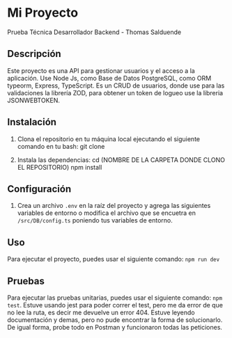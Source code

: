 # Mi Proyecto
Prueba Técnica Desarrollador Backend - Thomas Salduende

## Descripción
Este proyecto es una API para gestionar usuarios y el acceso a la aplicación. Use Node Js, como Base de Datos PostgreSQL, como ORM typeorm, Express, TypeScript. Es un CRUD de usuarios, donde use para las validaciones la librería ZOD, para obtener un token de logueo use la libreria JSONWEBTOKEN.

## Instalación
1. Clona el repositorio en tu máquina local ejecutando el siguiente comando en tu bash: git clone 


2. Instala las dependencias:
cd (NOMBRE DE LA CARPETA DONDE CLONO EL REPOSITORIO)
npm install


## Configuración
1. Crea un archivo `.env` en la raíz del proyecto y agrega las siguientes variables de entorno o modifica el archivo que se encuetra en `/src/DB/config.ts` poniendo tus variables de entorno.

## Uso
Para ejecutar el proyecto, puedes usar el siguiente comando: `npm run dev`


## Pruebas
Para ejecutar las pruebas unitarias, puedes usar el siguiente comando: `npm test`. Estuve usando jest para poder correr el test, pero me da error de que no lee la ruta, es decir me devuelve un error 404. Estuve leyendo documentación y demas, pero no pude encontrar la forma de solucionarlo.
De igual forma, probe todo en Postman y funcionaron todas las peticiones.

